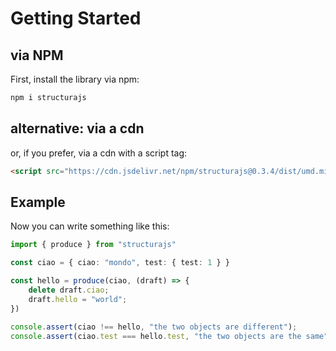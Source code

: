 # Getting Started

## via NPM

First, install the library via npm:

```bash
npm i structurajs
```

## alternative: via a cdn

or, if you prefer, via a cdn with a script tag:

```html
<script src="https://cdn.jsdelivr.net/npm/structurajs@0.3.4/dist/umd.min.js"></script>
```

## Example

Now you can write something like this:

```typescript
import { produce } from "structurajs"

const ciao = { ciao: "mondo", test: { test: 1 } }

const hello = produce(ciao, (draft) => {
    delete draft.ciao;
    draft.hello = "world";
})

console.assert(ciao !== hello, "the two objects are different");
console.assert(ciao.test === hello.test, "the two objects are the same");
```
